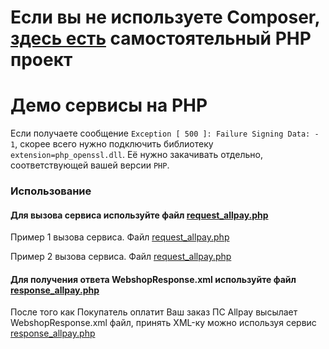 # Если вы не используете Composer, [здесь есть](https://github.com/allpaykz/webshop-service-examples/tree/master/webshop-integration-php-demo) самостоятельный PHP проект 

# Демо сервисы на PHP

Если получаете сообщение `Exception [ 500 ]: Failure Signing Data: - 1`, скорее всего нужно подключить библиотеку `extension=php_openssl.dll`. Её нужно закачивать отдельно, соответствующей вашей версии `PHP`.

### Использование

#### Для вызова сервиса используйте файл [request_allpay.php](tests/request_allpay.php)

Пример 1 вызова сервиса. Файл [request_allpay.php](tests/request_allpay.php)

Пример 2 вызова сервиса. Файл [request_allpay.php](tests/request_allpay.php)

#### Для получения ответа WebshopResponse.xml используйте файл [response_allpay.php](tests/response_allpay.php)

После того как Покупатель оплатит Ваш заказ ПС Allpay высылает WebshopResponse.xml файл, принять XML-ку можно используя сервис [response_allpay.php](tests/response_allpay.php)
